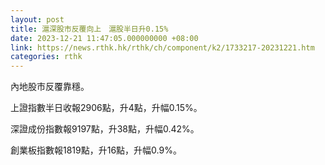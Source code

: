 ```yaml
---
layout: post
title: 滬深股市反覆向上　滬股半日升0.15%
date: 2023-12-21 11:47:05.000000000 +08:00
link: https://news.rthk.hk/rthk/ch/component/k2/1733217-20231221.htm
categories: rthk
---
```


內地股市反覆靠穩。

上證指數半日收報2906點，升4點，升幅0.15%。

深證成份指數報9197點，升38點，升幅0.42%。

創業板指數報1819點，升16點，升幅0.9%。

